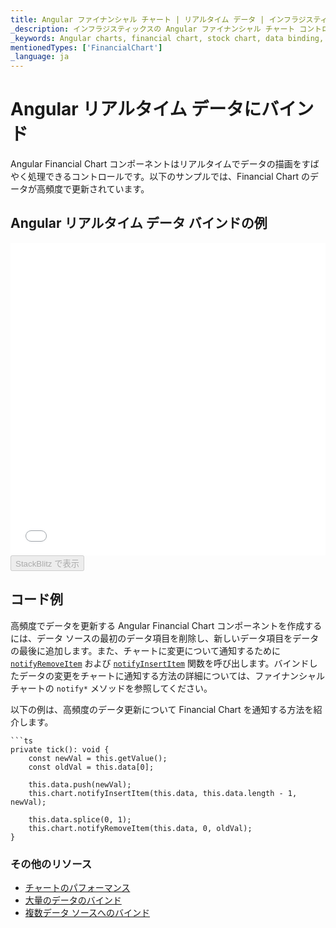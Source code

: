 ```yaml
---
title: Angular ファイナンシャル チャート | リアルタイム データ | インフラジスティックス
_description: インフラジスティックスの Angular ファイナンシャル チャート コントロールを使用して数百万のデータ ポイントを高速に描画します。Ignite UI for Angular チャートの高いパフォーマンスを是非お試しください。
_keywords: Angular charts, financial chart, stock chart, data binding, Ignite UI for Angular, Infragistics, Angular チャート, ファイナンシャル チャート, 株価チャート, データ バインディング, インフラジスティックス
mentionedTypes: ['FinancialChart']
_language: ja
---
```


# Angular リアルタイム データにバインド

Angular Financial Chart コンポーネントはリアルタイムでデータの描画をすばやく処理できるコントロールです。以下のサンプルでは、Financial Chart のデータが高頻度で更新されています。

## Angular リアルタイム データ バインドの例

<div class="sample-container loading" style="height: 500px">
    <iframe id="financial-chart-high-frequency-iframe" src='{environment:dvDemosBaseUrl}/charts/financial-chart-high-frequency' width="100%" height="100%" seamless frameBorder="0" onload="onXPlatSampleIframeContentLoaded(this);" alt="Angular リアルタイム データ バインドの例"></iframe>
</div>
<div>
    <button data-localize="stackblitz" disabled class="stackblitz-btn"   data-iframe-id="financial-chart-high-frequency-iframe" data-demos-base-url="{environment:dvDemosBaseUrl}">StackBlitz で表示
    </button>


</div>

<div class="divider--half"></div>

## コード例

高頻度でデータを更新する Angular Financial Chart コンポーネントを作成するには、データ ソースの最初のデータ項目を削除し、新しいデータ項目をデータの最後に追加します。また、チャートに変更について通知するために [`notifyRemoveItem`]({environment:dvApiBaseUrl}/products/ignite-ui-angular/api/docs/typescript/latest/classes/igxfinancialchartcomponent.html#notifyremoveitem) および [`notifyInsertItem`]({environment:dvApiBaseUrl}/products/ignite-ui-angular/api/docs/typescript/latest/classes/igxfinancialchartcomponent.html#notifyinsertitem) 関数を呼び出します。バインドしたデータの変更をチャートに通知する方法の詳細については、ファイナンシャル チャートの `notify*` メソッドを参照してください。

以下の例は、高頻度のデータ更新について Financial Chart を通知する方法を紹介します。

    ```ts
    private tick(): void {
        const newVal = this.getValue();
        const oldVal = this.data[0];

        this.data.push(newVal);
        this.chart.notifyInsertItem(this.data, this.data.length - 1, newVal);

        this.data.splice(0, 1);
        this.chart.notifyRemoveItem(this.data, 0, oldVal);
    }

<div class="divider--half"></div>

### その他のリソース

<div class="divider--half"></div>

-   [チャートのパフォーマンス](financial-chart-performance.md)
-   [大量のデータのバインド](financial-chart-high-volume.md)
-   [複数データ ソースへのバインド](financial-chart-multiple-data.md)
